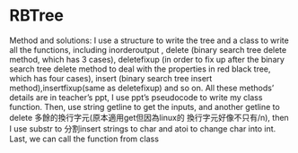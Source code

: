 # RBTree

Method and solutions: I use a structure to write the tree and a class to write all the functions, 
including inorderoutput , delete (binary search tree delete method, which has 3 cases), deletefixup
(in order to fix up after the binary search tree delete method to deal with the properties in 
red black tree, which has four cases), insert (binary search tree insert method),insertfixup(same as deletefixup) 
and so on. All these methods’ details are in teacher’s ppt, I use ppt’s pseudocode to write my class function.
Then, use string getline to get the inputs, and another getline to delete 多餘的換行字元(原本適用get但因為linux的
換行字元好像不只有/n), then I use substr to 分割insert strings to char and atoi to change char into int. Last, 
we can call the function from class
